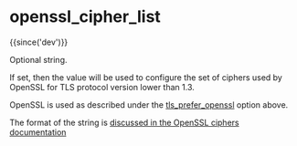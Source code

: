# openssl_cipher_list

{{since('dev')}}

Optional string.

If set, then the value will be used to configure the set of ciphers used by
OpenSSL for TLS protocol version lower than 1.3.

OpenSSL is used as described under the
[tls_prefer_openssl](#tls_prefer_openssl) option above.

The format of the string is [discussed in the OpenSSL ciphers
documentation](https://www.openssl.org/docs/man1.1.1/man1/ciphers.html)


